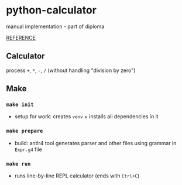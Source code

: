 # python-calculator
manual implementation - part of diploma

[REFERENCE](https://github.com/jszheng/py3antlr4book/tree/master/04-Calc)

## Calculator
process `+`, `*`, `-`, `/` (without handling "division by zero")

## Make

### `make init`
- setup for work: creates `venv` + installs all dependencies in it

### `make prepare`
- build: antlr4 tool generates parser and other files using grammar in `Expr.g4` file

### `make run`
- runs line-by-line REPL calculator (ends with `Ctrl+C`)
